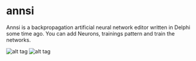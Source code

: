 annsi
=====

Annsi is a backpropagation artificial neural network editor written in Delphi some time ago.
You can add Neurons, trainings pattern and train the networks. 

![alt tag](https://raw.githubusercontent.com/n3on/annsi/master/screenshots/screenshot1.jpg)
![alt tag](https://raw.githubusercontent.com/n3on/annsi/master/screenshots/screenshot2.jpg)

